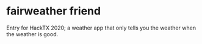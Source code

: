 # fairweather friend

Entry for HackTX 2020; a weather app that only tells you the weather when the weather is good.
